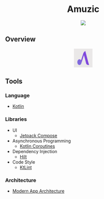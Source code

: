 <h1 align="center">Amuzic</h1>
<p align="center">
<a href="https://github.com/ShubertMunthali/Amuzic/actions/workflows/build.yml"> 
<img src="https://github.com/ShubertMunthali/Amuzic/actions/workflows/build.yml/badge.svg">
</a>
</p>

## Overview
<p align="center">
<img src="https://github.com/ShubertMunthali/Amuzic/blob/main/app/src/main/ic_amuzic-playstore.png" width="60" height="60"/>
</p>

## Tools
### Language
* [Kotlin](https://kotlinlang.org)
### Libraries
* UI
    * [Jetpack Compose](https://developer.android.com/jetpack/compose)
* Asynchronous Programming
    * [Kotlin Coroutines](https://kotlinlang.org/docs/coroutines-guide.html)
* Dependency Injection
    * [Hilt](https://dagger.dev/hilt/)
* Code Style
    * [KtLint](https://pinterest.github.io/ktlint)
### Architecture
* [Modern App Architecture](https://developer.android.com/topic/architecture)
